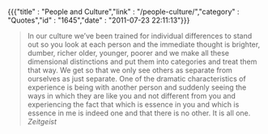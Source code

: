 {{{"title" : "People and Culture","link" : "/people-culture/","category" : "Quotes","id" : "1645","date" : "2011-07-23 22:11:13"}}}
> In our culture we’ve been trained for individual differences to stand out so you look at each person and the immediate thought is brighter, dumber, richer older, younger, poorer and we make all these dimensional distinctions and put them into categories and treat them that way. We get so that we only see others as separate from ourselves as just separate. One of the dramatic characteristics of experience is being with another person and suddenly seeing the ways in which they are like you and not different from you and experiencing the fact that which is essence in you and which is essence in me is indeed one and that there is no other. It is all one. <cite> Zeitgeist </cite>